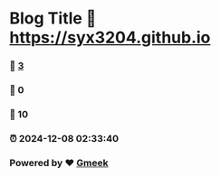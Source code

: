 # Blog Title :link: https://syx3204.github.io 
### :page_facing_up: [3](https://syx3204.github.io/tag.html) 
### :speech_balloon: 0 
### :hibiscus: 10 
### :alarm_clock: 2024-12-08 02:33:40 
### Powered by :heart: [Gmeek](https://github.com/Meekdai/Gmeek)
